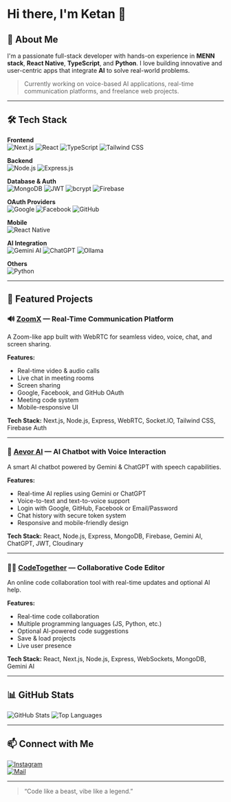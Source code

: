 # Hi there, I'm Ketan 👋

## 🚀 About Me
I'm a passionate full-stack developer with hands-on experience in **MENN stack**, **React Native**, **TypeScript**, and **Python**. I love building innovative and user-centric apps that integrate **AI** to solve real-world problems.

> Currently working on voice-based AI applications, real-time communication platforms, and freelance web projects.

---

## 🛠️ Tech Stack

**Frontend**  
![Next.js](https://img.shields.io/badge/-Next.js-000000?logo=next.js&logoColor=white&style=for-the-badge)
![React](https://img.shields.io/badge/-React-61DAFB?logo=react&logoColor=white&style=for-the-badge)
![TypeScript](https://img.shields.io/badge/-TypeScript-3178C6?logo=typescript&logoColor=white&style=for-the-badge)
![Tailwind CSS](https://img.shields.io/badge/-Tailwind_CSS-38B2AC?logo=tailwind-css&logoColor=white&style=for-the-badge)

**Backend**  
![Node.js](https://img.shields.io/badge/-Node.js-339933?logo=node.js&logoColor=white&style=for-the-badge)
![Express.js](https://img.shields.io/badge/-Express-000000?logo=express&logoColor=white&style=for-the-badge)

**Database & Auth**  
![MongoDB](https://img.shields.io/badge/-MongoDB-47A248?logo=mongodb&logoColor=white&style=for-the-badge)
![JWT](https://img.shields.io/badge/-JWT-black?logo=jsonwebtokens&logoColor=white&style=for-the-badge)
![bcrypt](https://img.shields.io/badge/-bcrypt-yellow?style=for-the-badge)
![Firebase](https://img.shields.io/badge/-Firebase-FFCA28?logo=firebase&logoColor=black&style=for-the-badge)

**OAuth Providers**  
![Google](https://img.shields.io/badge/-Google-4285F4?logo=google&logoColor=white&style=for-the-badge)
![Facebook](https://img.shields.io/badge/-Facebook-1877F2?logo=facebook&logoColor=white&style=for-the-badge)
![GitHub](https://img.shields.io/badge/-GitHub-181717?logo=github&logoColor=white&style=for-the-badge)

**Mobile**  
![React Native](https://img.shields.io/badge/-React_Native-20232a?logo=react&logoColor=white&style=for-the-badge)

**AI Integration**  
![Gemini AI](https://img.shields.io/badge/-Gemini_AI-blueviolet?style=for-the-badge)
![ChatGPT](https://img.shields.io/badge/-ChatGPT-10a37f?logo=openai&logoColor=white&style=for-the-badge)
![Ollama](https://img.shields.io/badge/-Ollama-black?style=for-the-badge)

**Others**  
![Python](https://img.shields.io/badge/-Python-3776AB?logo=python&logoColor=white&style=for-the-badge)

---

## 💼 Featured Projects

### 🔊 [ZoomX](#) — Real-Time Communication Platform
A Zoom-like app built with WebRTC for seamless video, voice, chat, and screen sharing.

**Features:**
- Real-time video & audio calls  
- Live chat in meeting rooms  
- Screen sharing  
- Google, Facebook, and GitHub OAuth  
- Meeting code system  
- Mobile-responsive UI  

**Tech Stack:** Next.js, Node.js, Express, WebRTC, Socket.IO, Tailwind CSS, Firebase Auth

---

### 🤖 [Aevor AI](#) — AI Chatbot with Voice Interaction
A smart AI chatbot powered by Gemini & ChatGPT with speech capabilities.

**Features:**
- Real-time AI replies using Gemini or ChatGPT  
- Voice-to-text and text-to-voice support  
- Login with Google, GitHub, Facebook or Email/Password  
- Chat history with secure token system  
- Responsive and mobile-friendly design  

**Tech Stack:** React, Node.js, Express, MongoDB, Firebase, Gemini AI, ChatGPT, JWT, Cloudinary

---

### 👨‍💻 [CodeTogether](#) — Collaborative Code Editor
An online code collaboration tool with real-time updates and optional AI help.

**Features:**
- Real-time code collaboration  
- Multiple programming languages (JS, Python, etc.)  
- Optional AI-powered code suggestions  
- Save & load projects  
- Live user presence  

**Tech Stack:** React, Next.js, Node.js, Express, WebSockets, MongoDB, Gemini AI

---

## 📊 GitHub Stats

![GitHub Stats](https://github-readme-stats.vercel.app/api?username=ketannx&show_icons=true&theme=tokyonight)
![Top Languages](https://github-readme-stats.vercel.app/api/top-langs/?username=ketannx&layout=compact&theme=tokyonight)

---

## 📫 Connect with Me

[![Instagram](https://img.shields.io/badge/-@ketann.js-E4405F?logo=instagram&logoColor=white&style=for-the-badge)](https://instagram.com/ketann.js)  
[![Mail](https://img.shields.io/badge/-Email-D14836?logo=gmail&logoColor=white&style=for-the-badge)](mailto:your-email@example.com)

---

> “Code like a beast, vibe like a legend.”
